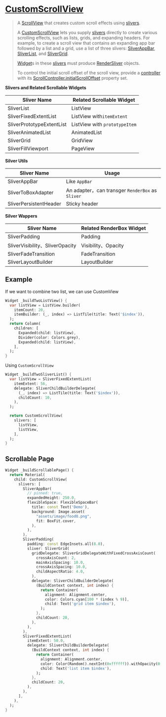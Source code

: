 # [CustomScrollView](https://api.flutter.dev/flutter/widgets/CustomScrollView-class.html)

> A [ScrollView](https://api.flutter.dev/flutter/widgets/ScrollView-class.html) that creates custom scroll effects using [slivers](https://api.flutter.dev/flutter/widgets/CustomScrollView/slivers.html).
>
> A [CustomScrollView](https://api.flutter.dev/flutter/widgets/CustomScrollView-class.html) lets you supply [slivers](https://api.flutter.dev/flutter/widgets/CustomScrollView/slivers.html) directly to create various scrolling effects, such as lists, grids, and expanding headers. For example, to create a scroll view that contains an expanding app bar followed by a list and a grid, use a list of three slivers: [SliverAppBar](https://api.flutter.dev/flutter/material/SliverAppBar-class.html), [SliverList](https://api.flutter.dev/flutter/widgets/SliverList-class.html), and [SliverGrid](https://api.flutter.dev/flutter/widgets/SliverGrid-class.html).
>
> [Widget](https://api.flutter.dev/flutter/widgets/Widget-class.html)s in these [slivers](https://api.flutter.dev/flutter/widgets/CustomScrollView/slivers.html) must produce [RenderSliver](https://api.flutter.dev/flutter/rendering/RenderSliver-class.html) objects.
>
> To control the initial scroll offset of the scroll view, provide a [controller](https://api.flutter.dev/flutter/widgets/ScrollView/controller.html) with its [ScrollController.initialScrollOffset](https://api.flutter.dev/flutter/widgets/ScrollController/initialScrollOffset.html) property set.

**Slivers and Related Scrollable Widgets**

| Sliver Name               | Related Scrollable Widget     |
| ------------------------- | ----------------------------- |
| SliverList                | ListView                      |
| SliverFixedExtentList     | ListView with`itemExtent`     |
| SliverPrototypeExtentList | ListView with `prototypeItem` |
| SliverAnimatedList        | AnimatedList                  |
| SliverGrid                | GridView                      |
| SliverFillViewport        | PageView                      |

**Silver Utils**

| Sliver Name            | Usage                                             |
| ---------------------- | ------------------------------------------------- |
| SliverAppBar           | Like `AppBar`                                     |
| SliverToBoxAdapter     | An adapter，can transger `RenderBox` as  `Sliver` |
| SliverPersistentHeader | Sticky header                                     |

**Silver Wappers**

| Sliver Name                     | Related RenderBox Widget |
| ------------------------------- | ------------------------ |
| SliverPadding                   | Padding                  |
| SliverVisibility、SliverOpacity | Visibility、Opacity      |
| SliverFadeTransition            | FadeTransition           |
| SliverLayoutBuilder             | LayoutBuilder            |

## Example

If we want to combine  two list, we can use CustomView

```dart
Widget _buildTwoListView() {
  var listView = ListView.builder(
    itemCount: 20,
    itemBuilder: (_, index) => ListTile(title: Text('$index')),
  );
  return Column(
    children: [
      Expanded(child: listView),
      Divider(color: Colors.grey),
      Expanded(child: listView),
    ],
  );
}
```

Using `CustomScrollView`

```dart
Widget _buildTwoSliverList() {
  var listView = SliverFixedExtentList(
    itemExtent: 56,
    delegate: SliverChildBuilderDelegate(
      (_, index) => ListTile(title: Text('$index')),
      childCount: 10,
    ),
  );

  return CustomScrollView(
    slivers: [
      listView,
      listView,
    ],
  );
}
```

## Scrollable Page

```dart
Widget _buildScrollablePage() {
  return Material(
    child: CustomScrollView(
      slivers: [
        SliverAppBar(
          // pinned: true,
          expandedHeight: 250.0,
          flexibleSpace: FlexibleSpaceBar(
            title: const Text('Demo'),
            background: Image.asset(
              "assets/image/food0.png",
              fit: BoxFit.cover,
            ),
          ),
        ),
        SliverPadding(
          padding: const EdgeInsets.all(8.0),
          sliver: SliverGrid(
            gridDelegate: SliverGridDelegateWithFixedCrossAxisCount(
              crossAxisCount: 2,
              mainAxisSpacing: 10.0,
              crossAxisSpacing: 10.0,
              childAspectRatio: 4.0,
            ),
            delegate: SliverChildBuilderDelegate(
              (BuildContext context, int index) {
                return Container(
                  alignment: Alignment.center,
                  color: Colors.cyan[100 * (index % 9)],
                  child: Text('grid item $index'),
                );
              },
              childCount: 20,
            ),
          ),
        ),
        SliverFixedExtentList(
          itemExtent: 50.0,
          delegate: SliverChildBuilderDelegate(
            (BuildContext context, int index) {
              return Container(
                alignment: Alignment.center,
                color: Color(Random().nextInt(0xffffff)).withOpacity(0.5),
                child: Text('list item $index'),
              );
            },
            childCount: 20,
          ),
        ),
      ],
    ),
  );
}
```

